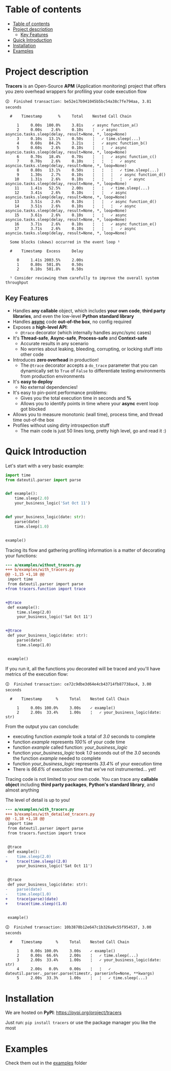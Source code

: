 # Table of contents

- [Table of contents](#table-of-contents)
- [Project description](#project-description)
  * [Key Features](#key-features)
- [Quick Introduction](#quick-introduction)
- [Installation](#installation)
- [Examples](#examples)

# Project description

**Tracers** is an Open-Source **APM** (Application monitoring) project
that offers you zero overhead wrappers for profiling your code execution flow

```
🛈  Finished transaction: be52e17b941045b5bc54a38c7fe794aa, 3.81 seconds

  #    Timestamp       %     Total    Nested Call Chain

     1     0.00s  100.0%     3.81s    ✓ async function_a()
     2     0.00s    2.6%     0.10s    ¦   ✓ async asyncio.tasks.sleep(delay, result=None, *, loop=None)
     3     0.10s   13.1%     0.50s    ¦   ✓ time.sleep(...)
     4     0.60s   84.2%     3.21s    ¦   ✓ async function_b()
     5     0.60s    2.6%     0.10s    ¦   ¦   ✓ async asyncio.tasks.sleep(delay, result=None, *, loop=None)
     6     0.70s   18.4%     0.70s    ¦   ¦   ✓ async function_c()
     7     0.70s    2.6%     0.10s    ¦   ¦   ¦   ✓ async asyncio.tasks.sleep(delay, result=None, *, loop=None)
     8     0.80s   13.1%     0.50s    ¦   ¦   ¦   ✓ time.sleep(...)
     9     1.30s    2.7%     0.10s    ¦   ¦   ¦   ✓ async function_d()
    10     1.31s    2.6%     0.10s    ¦   ¦   ¦   ¦   ✓ async asyncio.tasks.sleep(delay, result=None, *, loop=None)
    11     1.41s   52.5%     2.00s    ¦   ¦   ✓ time.sleep(...)
    12     3.41s    2.6%     0.10s    ¦   ¦   ✓ async asyncio.tasks.sleep(delay, result=None, *, loop=None)
    13     3.51s    2.6%     0.10s    ¦   ¦   ✓ async function_d()
    14     3.51s    2.6%     0.10s    ¦   ¦   ¦   ✓ async asyncio.tasks.sleep(delay, result=None, *, loop=None)
    15     3.61s    2.6%     0.10s    ¦   ¦   ✓ async asyncio.tasks.sleep(delay, result=None, *, loop=None)
    16     3.71s    2.6%     0.10s    ¦   ¦   ✓ async function_e()
    17     3.71s    2.6%     0.10s    ¦   ¦   ¦   ✓ async asyncio.tasks.sleep(delay, result=None, *, loop=None)

  Some blocks (skews) occurred in the event loop ¹

  #    Timestamp  Excess     Delay

     0     1.41s 2003.5%     2.00s
     1     0.80s  501.8%     0.50s
     2     0.10s  501.8%     0.50s

  ¹ Consider reviewing them carefully to improve the overall system throughput
```

## Key Features

- Handles **any callable** object, which includes **your own code**,
  **third party libraries**, and even the low-level **Python standard library**
- Handles [**async**](https://docs.python.org/3/library/asyncio.html) code
  **out-of-the box**, no config required
- Exposes a **high-level API**:
  - `@trace` decorator (which internally handles async/sync cases)
- It's **Thread-safe**, **Async-safe**, **Process-safe** and **Context-safe**
  - Accurate results in any scenario
  - No worries about leaking, bleeding, corrupting, or locking stuff into other
    code
- Introduces **zero overhead** in production!
  - The `@trace` decorator accepts a `do_trace` parameter
    that you can dynamically set to `True` of `False` to differentiate
    testing environments from production environments
- It's **easy to deploy**
  - No external dependencies!
- It's easy to pin-point performance problems:
  - Gives you the total execution time in seconds and **%**
  - Allows you to identify points in time where your **async** event loop got blocked
- Allows you to measure monotonic (wall time), process time, and thread time out-of-the box
- Profiles without using dirty introspection stuff
  - The main code is just 50 lines long, pretty high level, go and read it :)

# Quick Introduction

Let's start with a very basic example:

```py
import time
from dateutil.parser import parse


def example():
    time.sleep(2.0)
    your_business_logic('Sat Oct 11')


def your_business_logic(date: str):
    parse(date)
    time.sleep(1.0)


example()
```

Tracing its flow and gathering profiling information is a matter of
decorating your functions:

```diff
--- a/examples/without_tracers.py
+++ b/examples/with_tracers.py
@@ -1,15 +1,18 @@
 import time
 from dateutil.parser import parse
+from tracers.function import trace


+@trace
 def example():
     time.sleep(2.0)
     your_business_logic('Sat Oct 11')


+@trace
 def your_business_logic(date: str):
     parse(date)
     time.sleep(1.0)


 example()
```

If you run it, all the functions you decorated will be traced
and you'll have metrics of the execution flow:

```
🛈  Finished transaction: ce72c9dbe3d64e4cb43714fb87738ac4, 3.00 seconds

  #    Timestamp      %     Total    Nested Call Chain

     1     0.00s 100.0%     3.00s    ✓ example()
     2     2.00s  33.4%     1.00s    ¦   ✓ your_business_logic(date: str)
```

From the output you can conclude:
- executing function *example* took a total of *3.0* seconds to complete
- function *example* represents *100%* of your code time
- function *example* called function: *your_business_logic*
- function *your_business_logic* took *1.0* seconds out of the *3.0* seconds
  the function *example* needed to complete
- function *your_business_logic* represents *33.4%* of your execution time
- There is *66.6%* of execution time
  that we've not instrumented... yet!

Tracing code is not limited to your own code.
You can trace any **callable object** including **third party packages**,
**Python's standard library**, and almost anything

The level of detail is up to you!


```diff
--- a/examples/with_tracers.py
+++ b/examples/with_detailed_tracers.py
@@ -1,18 +1,18 @@
 import time
 from dateutil.parser import parse
 from tracers.function import trace


 @trace
 def example():
-    time.sleep(2.0)
+    trace(time.sleep)(2.0)
     your_business_logic('Sat Oct 11')


 @trace
 def your_business_logic(date: str):
-    parse(date)
-    time.sleep(1.0)
+    trace(parse)(date)
+    trace(time.sleep)(1.0)


 example()
```

```
🛈  Finished transaction: 10b3878b12e647c1b326a9c55f954537, 3.00 seconds

  #    Timestamp      %     Total    Nested Call Chain

     1     0.00s 100.0%     3.00s    ✓ example()
     2     0.00s  66.6%     2.00s    ¦   ✓ time.sleep(...)
     3     2.00s  33.4%     1.00s    ¦   ✓ your_business_logic(date: str)
     4     2.00s   0.0%     0.00s    ¦   ¦   ✓ dateutil.parser._parser.parse(timestr, parserinfo=None, **kwargs)
     5     2.00s  33.3%     1.00s    ¦   ¦   ✓ time.sleep(...)
```

# Installation

We are hosted on **PyPI**: https://pypi.org/project/tracers

Just run: `pip install tracers`
or use the package manager you like the most

# Examples

Check them out in the
[examples](https://github.com/kamadorueda/tracers/tree/master/examples)
folder
